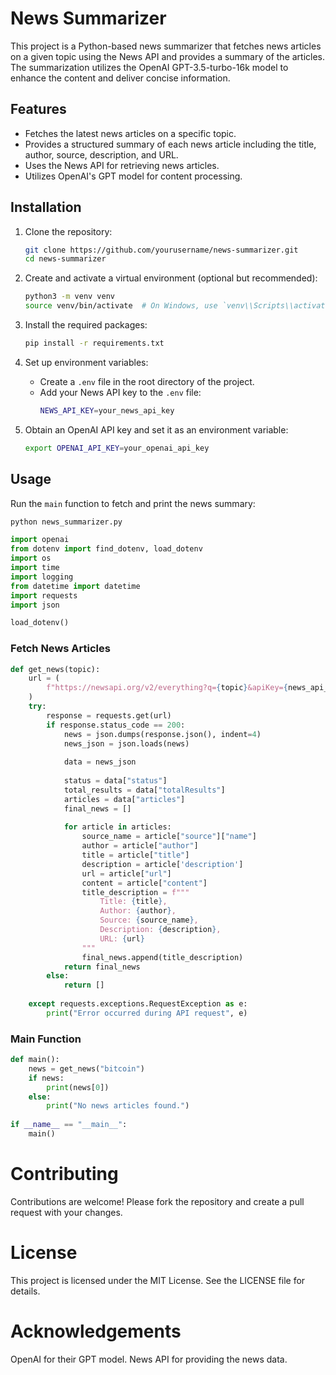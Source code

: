 
# News Summarizer

This project is a Python-based news summarizer that fetches news articles on a given topic using the News API and provides a summary of the articles. The summarization utilizes the OpenAI GPT-3.5-turbo-16k model to enhance the content and deliver concise information.

## Features

- Fetches the latest news articles on a specific topic.
- Provides a structured summary of each news article including the title, author, source, description, and URL.
- Uses the News API for retrieving news articles.
- Utilizes OpenAI's GPT model for content processing.

## Installation

1. Clone the repository:
    ```sh
    git clone https://github.com/yourusername/news-summarizer.git
    cd news-summarizer
    ```

2. Create and activate a virtual environment (optional but recommended):
    ```sh
    python3 -m venv venv
    source venv/bin/activate  # On Windows, use `venv\\Scripts\\activate`
    ```

3. Install the required packages:
    ```sh
    pip install -r requirements.txt
    ```

4. Set up environment variables:
    - Create a `.env` file in the root directory of the project.
    - Add your News API key to the `.env` file:
      ```sh
      NEWS_API_KEY=your_news_api_key
      ```

5. Obtain an OpenAI API key and set it as an environment variable:
    ```sh
    export OPENAI_API_KEY=your_openai_api_key
    ```

## Usage

Run the `main` function to fetch and print the news summary:

```sh
python news_summarizer.py
```

```python
import openai
from dotenv import find_dotenv, load_dotenv
import os
import time
import logging
from datetime import datetime
import requests
import json

load_dotenv()
```
### Fetch News Articles

```python
def get_news(topic):
    url = (
        f"https://newsapi.org/v2/everything?q={topic}&apiKey={news_api_key}&pageSize=5"
    )
    try:
        response = requests.get(url)
        if response.status_code == 200:
            news = json.dumps(response.json(), indent=4)
            news_json = json.loads(news)
            
            data = news_json
            
            status = data["status"]
            total_results = data["totalResults"]
            articles = data["articles"]
            final_news = []
            
            for article in articles:
                source_name = article["source"]["name"]
                author = article["author"]
                title = article["title"]
                description = article['description'] 
                url = article["url"]
                content = article["content"]
                title_description = f"""
                    Title: {title},
                    Author: {author},
                    Source: {source_name},
                    Description: {description},
                    URL: {url}
                """
                final_news.append(title_description)
            return final_news
        else:
            return []
    
    except requests.exceptions.RequestException as e:
        print("Error occurred during API request", e)
```

### Main Function

```python
def main():
    news = get_news("bitcoin")
    if news:
        print(news[0])
    else:
        print("No news articles found.")
    
if __name__ == "__main__":
    main()
```
# Contributing
Contributions are welcome! Please fork the repository and create a pull request with your changes.

# License
This project is licensed under the MIT License. See the LICENSE file for details.

# Acknowledgements
OpenAI for their GPT model.
News API for providing the news data.
